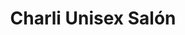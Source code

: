 ---
title: "Charli Unisex Salón"
url: /zona-19-ciudad-de-guatemala/charli-unisex-salon/
shop: Friseur
---